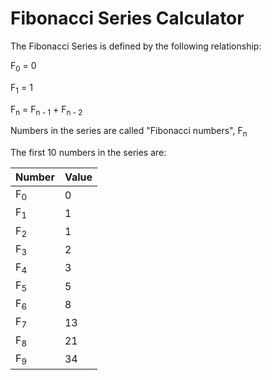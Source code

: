 # Fibonacci Series Calculator

The Fibonacci Series is defined by the following relationship:

F<sub>0</sub> = 0

F<sub>1</sub> = 1

F<sub>n</sub> = F<sub>n - 1</sub> + F<sub>n - 2</sub>

Numbers in the series are called "Fibonacci numbers", F<sub>n</sub>

The first 10 numbers in the series are:

| Number        | Value |
| ------------- | ----- |
| F<sub>0</sub> | 0     |
| F<sub>1</sub> | 1     |
| F<sub>2</sub> | 1     |
| F<sub>3</sub> | 2     |
| F<sub>4</sub> | 3     |
| F<sub>5</sub> | 5     |
| F<sub>6</sub> | 8     |
| F<sub>7</sub> | 13    |
| F<sub>8</sub> | 21    |
| F<sub>9</sub> | 34    |
